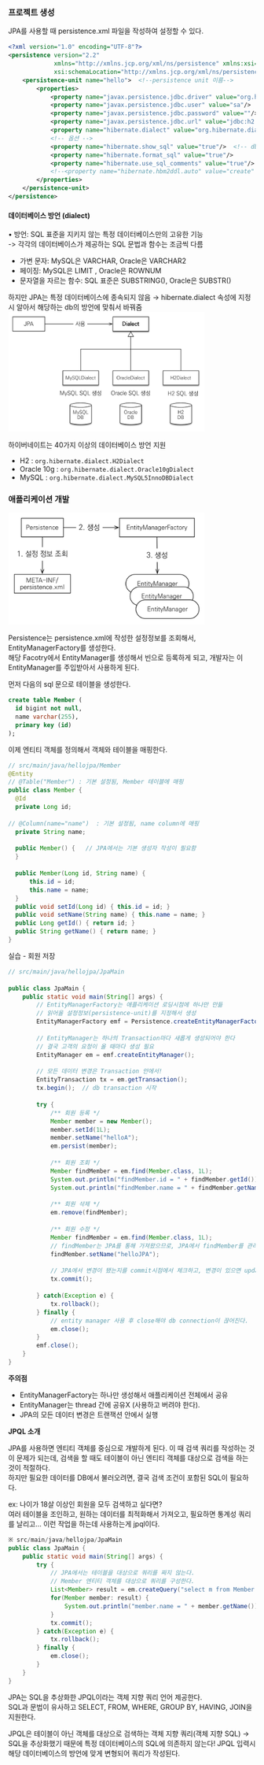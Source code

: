 ### 프로젝트 생성

JPA를 사용할 때 persistence.xml 파일을 작성하여 설정할 수 있다.

```xml
<?xml version="1.0" encoding="UTF-8"?>
<persistence version="2.2"
             xmlns="http://xmlns.jcp.org/xml/ns/persistence" xmlns:xsi="http://www.w3.org/2001/XMLSchema-instance"
             xsi:schemaLocation="http://xmlns.jcp.org/xml/ns/persistence http://xmlns.jcp.org/xml/ns/persistence/persistence_2_2.xsd">
    <persistence-unit name="hello">  <!--persistence unit 이름-->
        <properties>
            <property name="javax.persistence.jdbc.driver" value="org.h2.Driver"/>
            <property name="javax.persistence.jdbc.user" value="sa"/>
            <property name="javax.persistence.jdbc.password" value=""/>
            <property name="javax.persistence.jdbc.url" value="jdbc:h2:tcp://localhost/~/test"/>
            <property name="hibernate.dialect" value="org.hibernate.dialect.H2Dialect"/>
            <!-- 옵션 -->
            <property name="hibernate.show_sql" value="true"/>  <!-- db에 나가는 쿼리를 보여줌 -->
            <property name="hibernate.format_sql" value="true"/>
            <property name="hibernate.use_sql_comments" value="true"/>
            <!--<property name="hibernate.hbm2ddl.auto" value="create" />-->
        </properties>
    </persistence-unit>
</persistence>
```

#### 데이터베이스 방언 (dialect)

• 방언: SQL 표준을 지키지 않는 특정 데이터베이스만의 고유한 기능  
-> 각각의 데이터베이스가 제공하는 SQL 문법과 함수는 조금씩 다름

- 가변 문자: MySQL은 VARCHAR, Oracle은 VARCHAR2
- 페이징: MySQL은 LIMIT , Oracle은 ROWNUM
- 문자열을 자르는 함수: SQL 표준은 SUBSTRING(), Oracle은 SUBSTR()

하지만 JPA는 특정 데이터베이스에 종속되지 않음
→ <property name="hibernate.dialect" value="org.hibernate.dialect.H2Dialect"/>
hibernate.dialect 속성에 지정 시 알아서 해당하는 db의 방언에 맞춰서 바꿔줌
<img src="./images/2_JPA_Start1.png" width="400">

하이버네이트는 40가지 이상의 데이터베이스 방언 지원

- H2 : `org.hibernate.dialect.H2Dialect`
- Oracle 10g : `org.hibernate.dialect.Oracle10gDialect`
- MySQL : `org.hibernate.dialect.MySQL5InnoDBDialect`

### 애플리케이션 개발

<img src="./images/2_JPA_Start2.png" width="400">

Persistence는 persistence.xml에 작성한 설정정보를 조회해서, EntityManagerFactory를 생성한다.  
해당 Facotry에서 EntityManager를 생성해서 빈으로 등록하게 되고, 개발자는 이 EntityManager를 주입받아서 사용하게 된다.

먼저 다음의 sql 문으로 테이블을 생성한다.

```sql
create table Member (
  id bigint not null,
  name varchar(255),
  primary key (id)
);
```

이제 엔티티 객체를 정의해서 객체와 테이블을 매핑한다.

```java
// src/main/java/hellojpa/Member
@Entity
// @Table("Member") : 기본 설정됨, Member 테이블에 매핑
public class Member {
  @Id
  private Long id;

// @Column(name="name")  : 기본 설정됨, name column에 매핑
  private String name;

  public Member() {   // JPA에서는 기본 생성자 작성이 필요함
  }

  public Member(Long id, String name) {
      this.id = id;
      this.name = name;
  }
  public void setId(Long id) { this.id = id; }
  public void setName(String name) { this.name = name; }
  public Long getId() { return id; }
  public String getName() { return name; }
}
```

실습 - 회원 저장

```java
// src/main/java/hellojpa/JpaMain

public class JpaMain {
    public static void main(String[] args) {
        // EntityManagerFactory는 애플리케이션 로딩시점에 하나만 만듦
        // 읽어올 설정정보(persistence-unit)를 지정해서 생성
        EntityManagerFactory emf = Persistence.createEntityManagerFactory("hello");

        // EntityManager는 하나의 Transaction마다 새롭게 생성되어야 한다
        // 결국 고객의 요청이 올 때마다 생성 필요
        EntityManager em = emf.createEntityManager();

        // 모든 데이터 변경은 Transaction 안에서!
        EntityTransaction tx = em.getTransaction();
        tx.begin();  // db transaction 시작

        try {
            /** 회원 등록 */
            Member member = new Member();
            member.setId(1L);
            member.setName("helloA");
            em.persist(member);

            /** 회원 조회 */
            Member findMember = em.find(Member.class, 1L);
            System.out.println("findMember.id = " + findMember.getId());
            System.out.println("findMember.name = " + findMember.getName());

            /** 회원 삭제 */
            em.remove(findMember);

            /** 회원 수정 */
            Member findMember = em.find(Member.class, 1L);
            // findMember는 JPA를 통해 가져왔으므로, JPA에서 findMember를 관리한다
            findMember.setName("helloJPA");

            // JPA에서 변경이 됐는지를 commit시점에서 체크하고, 변경이 있으면 update 뭐리를 날린다.
            tx.commit();

        } catch(Exception e) {
            tx.rollback();
        } finally {
            // entity manager 사용 후 close해야 db connection이 끊어진다.
            em.close();
        }
        emf.close();
    }
}
```

**주의점**

- EntityManagerFactory는 하나만 생성해서 애플리케이션 전체에서 공유
- EntityManager는 thread 간에 공유X (사용하고 버려야 한다).
- JPA의 모든 데이터 변경은 트랜잭션 안에서 실행

**JPQL 소개**

JPA를 사용하면 엔티티 객체를 중심으로 개발하게 된다.
이 때 검색 쿼리를 작성하는 것이 문제가 되는데, 검색을 할 때도 테이블이 아닌 엔티티 객체를 대상으로 검색을 하는 것이 적절하다.  
하지만 필요한 데이터를 DB에서 불러오려면, 결국 검색 조건이 포함된 SQL이 필요하다.

ex: 나이가 18살 이상인 회원을 모두 검색하고 싶다면?  
여러 테이블을 조인하고, 원하는 데이터를 최적화해서 가져오고,
필요하면 통계성 쿼리를 날리고… 이런 작업을 하는데 사용하는게 jpql이다.

```java
※ src/main/java/hellojpa/JpaMain
public class JpaMain {
    public static void main(String[] args) {
        try {
            // JPA에서는 테이블을 대상으로 쿼리를 짜지 않는다.
            // Member 엔티티 객체를 대상으로 쿼리를 구성한다.
            List<Member> result = em.createQuery("select m from Member as m", Member.class).getResultList();
            for(Member member: result) {
                System.out.println("member.name = " + member.getName());
            }
            tx.commit();
        } catch(Exception e) {
            tx.rollback();
        } finally {
            em.close();
        }
    }
}

```

JPA는 SQL을 추상화한 JPQL이라는 객체 지향 쿼리 언어 제공한다.  
SQL과 문법이 유사하고 SELECT, FROM, WHERE, GROUP BY, HAVING, JOIN을 지원한다.

JPQL은 테이블이 아닌 객체를 대상으로 검색하는 객체 지향 쿼리(객체 지향 SQL)
→ SQL을 추상화했기 때문에 특정 데이터베이스의 SQL에 의존하지 않는다!
JPQL 입력시 해당 데이터베이스의 방언에 맞게 변형되어 쿼리가 작성된다.
